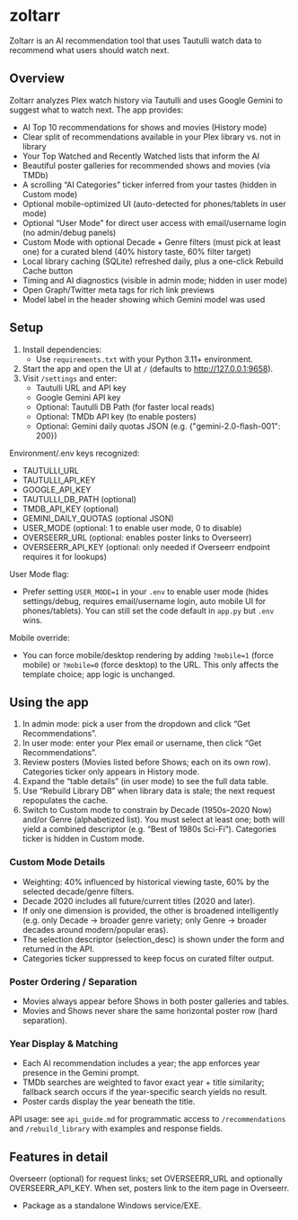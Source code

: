 # zoltarr
Zoltarr is an AI recommendation tool that uses Tautulli watch data to recommend what users should watch next.

## Overview
Zoltarr analyzes Plex watch history via Tautulli and uses Google Gemini to suggest what to watch next. The app provides:

- AI Top 10 recommendations for shows and movies (History mode)
- Clear split of recommendations available in your Plex library vs. not in library
- Your Top Watched and Recently Watched lists that inform the AI
- Beautiful poster galleries for recommended shows and movies (via TMDb)
- A scrolling “AI Categories” ticker inferred from your tastes (hidden in Custom mode)
- Optional mobile-optimized UI (auto-detected for phones/tablets in user mode)
- Optional “User Mode” for direct user access with email/username login (no admin/debug panels)
- Custom Mode with optional Decade + Genre filters (must pick at least one) for a curated blend (40% history taste, 60% filter target)
- Local library caching (SQLite) refreshed daily, plus a one-click Rebuild Cache button
- Timing and AI diagnostics (visible in admin mode; hidden in user mode)
- Open Graph/Twitter meta tags for rich link previews
- Model label in the header showing which Gemini model was used

## Setup
1. Install dependencies:
	- Use `requirements.txt` with your Python 3.11+ environment.
2. Start the app and open the UI at `/` (defaults to http://127.0.0.1:9658).
3. Visit `/settings` and enter:
	- Tautulli URL and API key
	- Google Gemini API key
	- Optional: Tautulli DB Path (for faster local reads)
	- Optional: TMDb API key (to enable posters)
	- Optional: Gemini daily quotas JSON (e.g. {"gemini-2.0-flash-001": 200})

Environment/.env keys recognized:
- TAUTULLI_URL
- TAUTULLI_API_KEY
- GOOGLE_API_KEY
- TAUTULLI_DB_PATH (optional)
- TMDB_API_KEY (optional)
- GEMINI_DAILY_QUOTAS (optional JSON)
- USER_MODE (optional: 1 to enable user mode, 0 to disable)
- OVERSEERR_URL (optional: enables poster links to Overseerr)
- OVERSEERR_API_KEY (optional: only needed if Overseerr endpoint requires it for lookups)

User Mode flag:
- Prefer setting `USER_MODE=1` in your `.env` to enable user mode (hides settings/debug, requires email/username login, auto mobile UI for phones/tablets). You can still set the code default in `app.py` but `.env` wins.

Mobile override:
- You can force mobile/desktop rendering by adding `?mobile=1` (force mobile) or `?mobile=0` (force desktop) to the URL. This only affects the template choice; app logic is unchanged.

## Using the app
1. In admin mode: pick a user from the dropdown and click “Get Recommendations”.
2. In user mode: enter your Plex email or username, then click “Get Recommendations”.
3. Review posters (Movies listed before Shows; each on its own row). Categories ticker only appears in History mode.
4. Expand the “table details” (in user mode) to see the full data table.
5. Use “Rebuild Library DB” when library data is stale; the next request repopulates the cache.
6. Switch to Custom mode to constrain by Decade (1950s–2020 Now) and/or Genre (alphabetized list). You must select at least one; both will yield a combined descriptor (e.g. “Best of 1980s Sci-Fi”). Categories ticker is hidden in Custom mode.

### Custom Mode Details
- Weighting: 40% influenced by historical viewing taste, 60% by the selected decade/genre filters.
- Decade 2020 includes all future/current titles (2020 and later).
- If only one dimension is provided, the other is broadened intelligently (e.g. only Decade → broader genre variety; only Genre → broader decades around modern/popular eras).
- The selection descriptor (selection_desc) is shown under the form and returned in the API.
- Categories ticker suppressed to keep focus on curated filter output.

### Poster Ordering / Separation
- Movies always appear before Shows in both poster galleries and tables.
- Movies and Shows never share the same horizontal poster row (hard separation).

### Year Display & Matching
- Each AI recommendation includes a year; the app enforces year presence in the Gemini prompt.
- TMDb searches are weighted to favor exact year + title similarity; fallback search occurs if the year-specific search yields no result.
- Poster cards display the year beneath the title.

API usage: see `api_guide.md` for programmatic access to `/recommendations` and `/rebuild_library` with examples and response fields.

## Features in detail

 Overseerr (optional) for request links; set OVERSEERR_URL and optionally OVERSEERR_API_KEY. When set, posters link to the item page in Overseerr.
- Package as a standalone Windows service/EXE.
